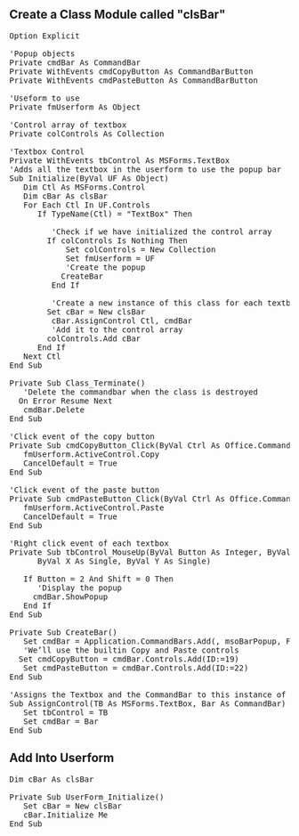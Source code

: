 <h2>Create a Class Module called "clsBar"</h2>

<pre>
Option Explicit
 
'Popup objects
Private cmdBar As CommandBar
Private WithEvents cmdCopyButton As CommandBarButton
Private WithEvents cmdPasteButton As CommandBarButton
 
'Useform to use
Private fmUserform As Object
 
'Control array of textbox
Private colControls As Collection
 
'Textbox Control
Private WithEvents tbControl As MSForms.TextBox
'Adds all the textbox in the userform to use the popup bar
Sub Initialize(ByVal UF As Object)
   Dim Ctl As MSForms.Control
   Dim cBar As clsBar
   For Each Ctl In UF.Controls
      If TypeName(Ctl) = "TextBox" Then
       
         'Check if we have initialized the control array
        If colControls Is Nothing Then
            Set colControls = New Collection
            Set fmUserform = UF
            'Create the popup
           CreateBar
         End If
          
         'Create a new instance of this class for each textbox
        Set cBar = New clsBar
         cBar.AssignControl Ctl, cmdBar
         'Add it to the control array
        colControls.Add cBar
      End If
   Next Ctl
End Sub
  
Private Sub Class_Terminate()
   'Delete the commandbar when the class is destroyed
  On Error Resume Next
   cmdBar.Delete
End Sub
 
'Click event of the copy button
Private Sub cmdCopyButton_Click(ByVal Ctrl As Office.CommandBarButton, CancelDefault As Boolean)
   fmUserform.ActiveControl.Copy
   CancelDefault = True
End Sub
 
'Click event of the paste button
Private Sub cmdPasteButton_Click(ByVal Ctrl As Office.CommandBarButton, CancelDefault As Boolean)
   fmUserform.ActiveControl.Paste
   CancelDefault = True
End Sub
 
'Right click event of each textbox
Private Sub tbControl_MouseUp(ByVal Button As Integer, ByVal Shift As Integer, _
      ByVal X As Single, ByVal Y As Single)
       
   If Button = 2 And Shift = 0 Then
      'Display the popup
     cmdBar.ShowPopup
   End If
End Sub
 
Private Sub CreateBar()
   Set cmdBar = Application.CommandBars.Add(, msoBarPopup, False, True)
   'We’ll use the builtin Copy and Paste controls
  Set cmdCopyButton = cmdBar.Controls.Add(ID:=19)
   Set cmdPasteButton = cmdBar.Controls.Add(ID:=22)
End Sub
 
'Assigns the Textbox and the CommandBar to this instance of the class
Sub AssignControl(TB As MSForms.TextBox, Bar As CommandBar)
   Set tbControl = TB
   Set cmdBar = Bar
End Sub
</pre>

<h2>Add Into Userform</h2>

<pre>
Dim cBar As clsBar
 
Private Sub UserForm_Initialize()
   Set cBar = New clsBar
   cBar.Initialize Me
End Sub
</pre>
